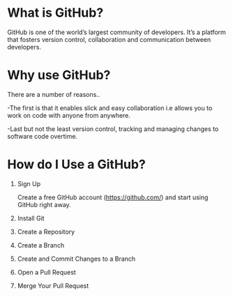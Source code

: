 # What is GitHub?
GitHub is one of the world’s largest community of developers. It’s a platform that fosters version control, collaboration and communication between developers.

# Why use GitHub?
There are a number of reasons..

  -The first is that it enables slick and easy collaboration i.e allows you to work on code with anyone from anywhere.

  -Last but not the least version control, tracking and managing changes to software code overtime.

# How do I Use a GitHub?
1. Sign Up

    Create a free GitHub account (https://github.com/) and start using GitHub right away.
2. Install Git
3. Create a Repository
4. Create a Branch
5. Create and Commit Changes to a Branch
6. Open a Pull Request
7. Merge Your Pull Request
